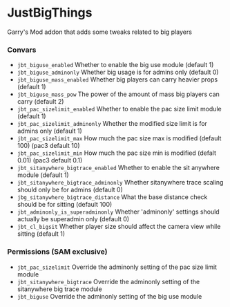 # JustBigThings

Garry's Mod addon that adds some tweaks related to big players

### Convars
- `jbt_biguse_enabled` Whether to enable the big use module (default 1)
- `jbt_biguse_adminonly` Whether big usage is for admins only (default 0)
- `jbt_biguse_mass_enabled` Whether big players can carry heavier props (default 1)
- `jbt_biguse_mass_pow` The power of the amount of mass big players can carry (default 2)
- `jbt_pac_sizelimit_enabled` Whether to enable the pac size limit module (default 1)
- `jbt_pac_sizelimit_adminonly` Whether the modified size limit is for admins only (default 1)
- `jbt_pac_sizelimit_max` How much the pac size max is modified (default 100) (pac3 default 10)
- `jbt_pac_sizelimit_min` How much the pac size min is modified (defalt 0.01) (pac3 default 0.1)
- `jbt_sitanywhere_bigtrace_enabled` Whether to enable the sit anywhere module (default 1)
- `jbt_sitanywhere_bigtrace_adminonly` Whether sitanywhere trace scaling should only be for admins (default 0)
- `jbg_sitanywhere_bigtrace_distance` What the base distance check should be for sitting (default 100)
- `jbt_adminonly_is_superadminonly` Whether 'adminonly' settings should actually be superadmin only (default 0)
- `jbt_cl_bigsit` Whether player size should affect the camera view while sitting (default 1)

### Permissions (SAM exclusive)
- `jbt_pac_sizelimit` Override the adminonly setting of the pac size limit module
- `jbt_sitanywhere_bigtrace` Override the adminonly setting of the sitanywhere big trace module
- `jbt_biguse` Override the adminonly setting of the big use module
